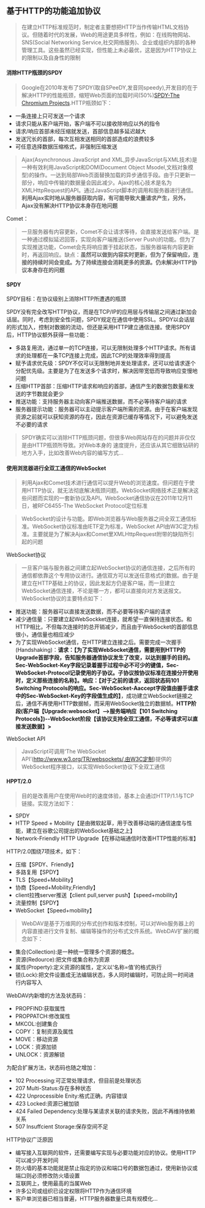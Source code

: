 ## 基于HTTP的功能追加协议

> 在建立HTTP标准规范时，制定者主要想把HTTP当作传输HTML文档协议。但随着时代的发展，Web的用途更具多样性，例如：在线购物网站、SNS(Social Networking Service,社交网络服务)、企业或组织内部的各种管理工具。这些虽然已经实现，但性能上未必最优，这是因为HTTP协议上的限制以及自身性的限制

#### 消除HTTP瓶颈的SPDY

> Google在2010年发布了SPDY(取自SPeeDY,发音同speedy),开发目的在于解决HTTP的性能瓶颈，缩短Web页面的加载时间(50%)[SPDY-The Chromium Projects](http://www.chromium.org/spdy/).HTTP瓶颈如下：

+ 一条连接上只可发送一个请求
+ 请求只能从客户端开始，客户端不可以接收除响应以外的指令
+ 请求/响应首部未经压缩就发送，首部信息越多延迟越大
+ 发送冗长的首部，每次互相发送相同的首部造成的浪费较多
+ 可任意选择数据压缩格式，非强制压缩发送

> Ajax(Asynchronous JavaScript and XML,异步JavaScript与XML技术)是一种有效利用JavaScript和DOM(Document Object Msodel,文档对象模型)的操作。一达到局部Web页面替换加载的异步通信手段。由于只更新一部分，响应中传输的数据量会因此减少。Ajax的核心技术是名为XMLHttpRequest的API。通过JavaScript脚本的调用和服务器进行通信。**利用Ajax实时地从服务器获取内容，有可能导致大量请求产生，另外，Ajax没有解决HTTP协议本身存在地问题**

Comet：

> 一旦服务器有内容更新，Comet不会让请求等待，会直接发送给客户端。是一种通过模拟延迟回答，实现向客户端推送(Server Push)的功能。但为了实现推送功能，Comet会先将响应置于挂起状态，当服务器端有内容更新时，再返回响应。缺点：**虽然可以做到内容实时更新，但为了保留响应，连接的持续时间会变成。为了持续连接会消耗更多的资源。仍未解决HTTP协议本身存在的问题**

#### SPDY

SPDY目标：在协议级别上消除HTTP所遭遇的瓶颈

SPDY没有完全改写HTTP协议，而是在TCP/IP的应用层与传输层之间通过新加会话层。同时，考虑到安全性问题，SPDY规定在通信中使用SSL。SPDY以会话层的形式加入，控制对数据的流动，但还是采用HTTP建立通信连接。使用SPDY后，HTTP协议额外获得一些功能：

+ 多路复用流，通过单一的TCP连接，可以无限制处理多个HTTP请求。所有请求的处理都在一条TCP连接上完成，因此TCP的处理效率得到提高
+ 赋予请求优先级：SPDY不仅可以无限制地并发处理请求，还可以给请求逐个分配优先级。主要是为了在发送多个请求时，解决因带宽低而导致响应变慢地问题
+ 压缩HTTP首部：压缩HTTP请求和响应的首部，通信产生的数据包数量和发送的字节数就会更少
+ 推送功能：支持服务器主动向客户端推送数据，而不必等待客户端的请求
+ 服务器提示功能：服务器可以主动提示客户端所需的资源。由于在客户端发现资源之前就可以获知资源的存在，因此在资源已缓存等情况下，可以避免发送不必要的请求

> SPDY确实可以消除HTTP瓶颈问题，但很多Web网站存在的问题并非仅仅是由HTTP瓶颈所导致。对Web本身的 速度提升，还应该从其它细致钻研的地方入手，比如改善Web内容的编写方式...

#### 使用浏览器进行全双工通信的WebSocket

> 利用Ajax和Comet技术进行通信可以提升Web的浏览速度。但问题在于使用HTTP协议，就无法彻底解决瓶颈问题。WebSocket网络技术正是解决这些问题而实现的一套新协议及API。WebSocket通信协议在2011年12月11日，被RFC6455-The WebSocket Protocol定位标准

> WebSocket的设计与功能。即Web浏览器与Web服务器之间全双工通信标准。WebSocket协议标准由IETF定为标准，WebSocket API由W3C定为标准。主要就是为了解决Ajax和Comet里XMLHttpRequest附带的缺陷所引起的问题

WebSocket协议

> 一旦客户端与服务器之间建立起WebSocket协议的通信连接，之后所有的通信都依靠这个专用协议进行。通信双方可以发送任意格式的数据。由于是建立在HTTP基础上的协议，因此发起方仍是客户端，而一旦建立WebSocket通信连接，不论是哪一方，都可以直接向对方发送报文。WebSocket协议的主要特点如下：

+ 推送功能：服务器可以直接发送数据，而不必要等待客户端的请求
+ 减少通信量：只要建立起WebSockket连接，就希望一直保持连接状态。和HTTP相比，不但每次连接时的总开销减少，而且由于WebSocket的首部信息很小，通信量也相应减少
+ 为了实现WebSocket通信，在HTTP建立连接之后。需要完成一次握手(Handshaking)：**请求：【为了实现WebSocket通信，需要用到HTTP的Upgrade首部字段，告知服务器通信协议发生了改变，以达到握手的目的。Sec-WebSocket-Key字段记录着握手过程中必不可少的键值，Sec-WebSocket-Protocol记录使用的子协议。子协议按协议标准在连接分开使用时，定义那些连接的名称】。响应：【对于之前的请求，返回状态码101 Switching Protocols的响应。Sec-WebSocket-Aaccept字段值由握手请求中的Sec-WebSocket-Key的字段值生成的】**，成功建立WebSocket链接之后，通信不再使用HTTP数据帧，而采用WebSocket独立的数据帧。**HTTP阶段(客户端【Upgrade:websocket】-->服务端响应【101 Switching Protocols】)--WebSocket阶段【该协议支持全双工通信，不必等请求可以直接发送数据】>**

WebSocket API

> JavaScript可调用‘The WebSocket API’(http://www.w3.org/TR/websockets/,由W3C定制)提供的WebSocket程序接口，以实现WebSocket协议下全双工通信


#### HPPT/2.0

> 目的是改善用户在使用Web时的速度体验，基本上会通过HTTP/1.1与TCP链接。实现方法如下：

+ SPDY
+ HTTP Speed + Mobility【是由微软起草，用于改善移动端的通信速度与性能，建立在谷歌公司提出的WebSocket基础之上】
+ Network-Friendly HTTP Upgrade【在移动端通信时改善HTTP性能的标准】 

HTTP/2.0围绕7项技术，如下：

+ 压缩【SPDY、Friendly】
+ 多路复用【SPDY】
+ TLS【Speed+Mobility】
+ 协商【Speed+Mobility,Friendly】
+ client拉拽server推送【client pull,server push】【speed+mobility】
+ 流量控制【SPDY】
+ WebSocket【Speed+mobility】

> WebDAV是基于万维网的分布式创作和版本控制，可以对Web服务器上的内容直接进行文件复制、编辑等操作的分布式文件系统。WebDAV扩展的概念如下：

+ 集合(Collection):是一种统一管理多个资源的概念。
+ 资源(Redource):把文件或集合称为资源
+ 属性(Property):定义资源的属性，定义以‘名称=值’的格式执行
+ 锁(Lock):把文件设置成无法编辑状态，多人同时编辑时，可防止同一时间进行内容写入

WebDAV内新增的方法及状态码：

+ PROPFIND:获取属性
+ PROPPATCH:修改属性
+ MKCOL:创建集合
+ COPY：复制资源及属性
+ MOVE：移动资源
+ LOCK：资源加锁
+ UNLOCK：资源解锁

为配合扩展方法，状态码也随之增加：

+ 102 Processing:可正常处理请求，但目前是处理状态
+ 207 Multi-Status:存在多种状态
+ 422 Unprocessible Enity:格式正确，内容错误
+ 423 Locked:资源已被加锁
+ 424 Failed Dependency:处理与某请求关联的请求失败，因此不再维持依赖关系
+ 507 Insuffcient Storage:保存空间不足

HTTP协议广泛原因

+ 编写接入互联网的软件，还需要编写实现与必要功能对应的协议。使用HTTP可以减少开发时间
+ 防火墙的基本功能就是禁止指定的协议和端口号的数据包通过，使用新协议或端口则必须修改防火墙设置
+ 互联网上，使用最高的当属Web
+ 许多公司或组织已设定权限将HTTP作为通信环境
+ 客户单浏览器已相当普遍，HTTP服务器数量已具有规模化...

